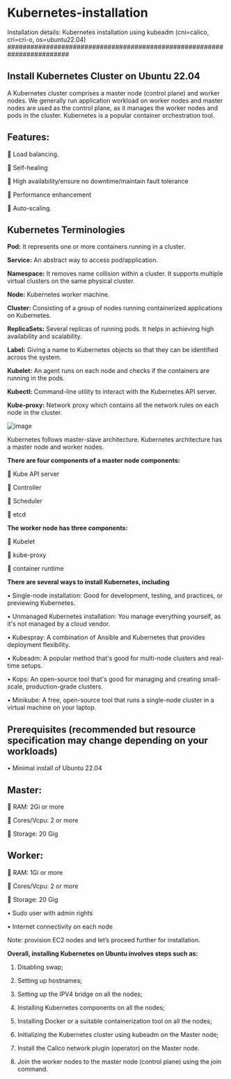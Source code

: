 # Kubernetes-installation
Installation details: Kubernetes installation using kubeadm (cni=calico, cri=cri-o, os=ubuntu22.04)
########################################################################

Install Kubernetes Cluster on Ubuntu 22.04
--------------------------------------------
A Kubernetes cluster comprises a master node (control plane) and worker nodes. We generally run application workload on worker nodes and master nodes are used as the control plane, as it manages the worker nodes and pods in the cluster.
Kubernetes is a popular container orchestration tool.

Features:
----------------
	Load balancing.

	Self-healing

	High availability/ensure no downtime/maintain fault tolerance

	Performance enhancement

	Auto-scaling.


Kubernetes Terminologies
----------------------------
**Pod:** It represents one or more containers running in a cluster.

**Service:** An abstract way to access pod/application.

**Namespace:** It removes name collision within a cluster. It supports multiple virtual clusters on the same physical cluster.

**Node:** Kubernetes worker machine.

**Cluster:** Consisting of a group of nodes running containerized applications on Kubernetes.

**ReplicaSets:** Several replicas of running pods. It helps in achieving high availability and scalability.

**Label:** Giving a name to Kubernetes objects so that they can be identified across the system.

**Kubelet:** An agent runs on each node and checks if the containers are running in the pods.

**Kubectl:** Command-line utility to interact with the Kubernetes API server.

**Kube-proxy:** Network proxy which contains all the network rules on each node in the cluster.


![image](https://github.com/aicloudpost/kubernetes-installation/assets/166476986/3726bce7-677d-4860-ade1-ac0dee491759)


Kubernetes follows master-slave architecture. Kubernetes architecture has a master node and worker nodes. 

**There are four components of a master node components:**

	Kube API server

	Controller

	Scheduler

	etcd

**The worker node has three components:**

	Kubelet

	kube-proxy

	container runtime

**There are several ways to install Kubernetes, including**

•	Single-node installation: Good for development, testing, and practices, or previewing Kubernetes.

•	Unmanaged Kubernetes installation: You manage everything yourself, as it's not managed by a cloud vendor.

•	Kubespray: A combination of Ansible and Kubernetes that provides deployment flexibility.

•	Kubeadm: A popular method that's good for multi-node clusters and real-time setups.

•	Kops: An open-source tool that's good for managing and creating small-scale, production-grade clusters.

•	Minikube: A free, open-source tool that runs a single-node cluster in a virtual machine on your laptop.

**Prerequisites (recommended but resource specification may change depending on your workloads)**
-------------------------------------------------------------------------------------------
•	Minimal install of Ubuntu 22.04

**Master:**
-----------
  	RAM: 2Gi or more

  	Cores/Vcpu: 2 or more

  	Storage: 20 Gig

**Worker:**
-----------
  	RAM: 1Gi or more

  	Cores/Vcpu: 2 or more

  	Storage: 20 Gig

•	Sudo user with admin rights

•	Internet connectivity on each node

Note: provision EC2 nodes and let’s proceed further for installation.


**Overall, installing Kubernetes on Ubuntu involves steps such as:**

1)	Disabling swap;
   
3)	Setting up hostnames;
   
5)	Setting up the IPV4 bridge on all the nodes;
   
7)	Installing Kubernetes components on all the nodes;
   
9)	Installing Docker or a suitable containerization tool on all the nodes;
    
11)	Initializing the Kubernetes cluster using kubeadm on the Master node;
    
13)	Install the Calico network plugin (operator) on the Master node.
    
15)	Join the worker nodes to the master node (control plane) using the join command.
    

